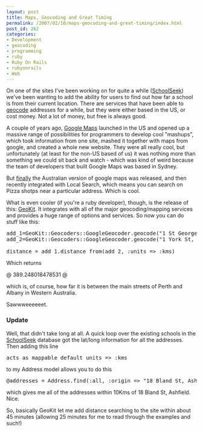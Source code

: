 ```yaml
---
layout: post
title: Maps, Geocoding and Great Timing
permalink: /2007/02/10/maps-geocoding-and-great-timing/index.html
post_id: 262
categories: 
- Development
- geocoding
- programming
- ruby
- Ruby On Rails
- rubyonrails
- Web
---
```


 On one of the sites I've been working on for quite a while (<a href="http://www.schoolseek.com.au">SchoolSeek</a>) we've been wanting to add the ability for users to find out how far a school is from their current location. There are services that have been able to <a href="http://en.wikipedia.org/wiki/Geocode">geocode</a> addresses for a while, but they were either based in the US, or cost money. Not a lot of money, but free is always good.

A couple of years ago, <a href="http://maps.google.com">Google Maps</a> launched in the US and opened up a massive range of possibilities for programmers to develop cool "mashups", which took information from one site, mashed it together with maps from google, and created a whole new website. They were all really cool, but unfortunately (at least for the non-US based of us) it was nothing more than something we could sit back and watch - which was kind of weird because the team of developers that built Google Maps was based in Sydney.

But <a href="http://googleblog.blogspot.com/2006/05/on-map-down-under.html">finally</a> the Australian version of google maps was released, and then recently integrated with Local Search, which means you can search on Pizza shotps near a particular address. Which is cool.

What is even cooler (if you're a ruby developer), though, is the release of this: <a href="http://geokit.rubyforge.org/">GeoKit</a>. It integrates with all of the major geocoding/mapping services and provides a huge range of options and services. So now you can do stuff like this:

<pre>
add_1=GeoKit::Geocoders::GoogleGeocoder.geocode("1 St Georges Terrace, Perth, Western Australia")
add_2=GeoKit::Geocoders::GoogleGeocoder.geocode("1 York St, Albany, Western Australia")

distance = add_1.distance_from(add_2, :units => :kms)
</pre>

Which returns

@
389.248018478531
@

which is, of course, how far it is between the main streets of Perth and Albany in Western Australia.

Sawwweeeeeet.

### Update

Well, that didn't take long at all. A quick loop over the existing schools in the <a href="http://www.schoolseek.com.au">SchoolSeek</a> database got the lat/long information for all the addresses. Then adding this line

<pre>acts_as_mappable default_units => :kms</pre>

to my Address model allows you to do this

<pre>
@addresses = Address.find(:all, :origin => "18 Bland St, Ashfield, New South Wales", :conditions => "distance < 10")
</pre>

which gives me all of the addresses within 10Kms of 18 Bland St, Ashfield. Nice.

So, basically GeoKit let me add distance searching to the site within about 45 minutes (allowing 25 minutes for me to read through the examples and such!)

